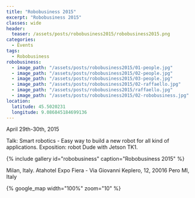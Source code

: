 ```yaml
---
title: "Robobusiness 2015"
excerpt: "Robobusiness 2015"
classes: wide
header:
  teaser: /assets/posts/robobusiness2015/robobusiness2015.png
categories:
  - Events
tags:
  - Robobusiness
robobusiness:
  - image_path: "/assets/posts/robobusiness2015/01-people.jpg"
  - image_path: "/assets/posts/robobusiness2015/02-people.jpg"
  - image_path: "/assets/posts/robobusiness2015/03-people.jpg"
  - image_path: "/assets/posts/robobusiness2015/02-raffaello.jpg"
  - image_path: "/assets/posts/robobusiness2015/raffaello.jpg"
  - image_path: "/assets/posts/robobusiness2015/02-robobusiness.jpg"
location:
  latitude: 45.5020231
  longitude: 9.086845184699136
---
```


April 29th-30th, 2015

Talk: Smart robotics - Easy way to build a new robot for all kind of applications. Exposition: robot Dude with Jetson TK1.

{% include gallery id="robobusiness" caption="Robobusiness 2015" %}

Milan, Italy. Atahotel Expo Fiera - Via Giovanni Keplero, 12, 20016 Pero MI, Italy

{% google_map width="100%" zoom="10" %}